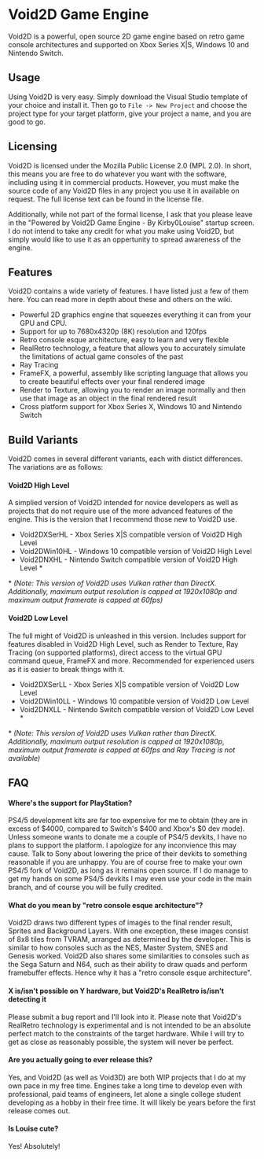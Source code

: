 # Void2D Game Engine


Void2D is a powerful, open source 2D game engine based on retro game console architectures and supported on Xbox Series X|S, Windows 10 and Nintendo Switch.

## Usage

Using Void2D is very easy.  Simply download the Visual Studio template of your choice and install it.  Then go to `File -> New Project` and choose the project type for your target platform, give your project a name, and you are good to go.

## Licensing

Void2D is licensed under the Mozilla Public License 2.0 (MPL 2.0).  In short, this means you are free to do whatever you want with the software, including using it in commercial products.  However, you must make the source code of any Void2D files  in any project you use it in available on request.  The full license text can be found in the license file.

Additionally, while not part of the formal license, I ask that you please leave in the "Powered by Void2D Game Engine - By Kirby0Louise" startup screen.  I do not intend to take any credit for what you make using Void2D, but simply would like to use it as an oppertunity to spread awareness of the engine.

## Features

Void2D contains a wide variety of features.  I have listed just a few of them here.  You can read more in depth about these and others on the wiki.

- Powerful 2D graphics engine that squeezes everything it can from your GPU and CPU.
- Support for up to 7680x4320p (8K) resolution and 120fps
- Retro console esque architecture, easy to learn and very flexible
- RealRetro technology, a feature that allows you to accurately simulate the limitations of actual game consoles of the past
- Ray Tracing
- FrameFX, a powerful, assembly like scripting language that allows you to create beautiful effects over your final rendered image
- Render to Texture, allowing you to render an image normally and then use that image as an object in the final rendered result
- Cross platform support for Xbox Series X, Windows 10 and Nintendo Switch

## Build Variants

Void2D comes in several different variants, each with distict differences.  The variations are as follows:

#### Void2D High Level

A simplied version of Void2D intended for novice developers as well as projects that do not require use of the more advanced features of the engine.  This is the version that I recommend those new to Void2D use.

- Void2DXSerHL - Xbox Series X|S compatible version of Void2D High Level
- Void2DWin10HL - Windows 10 compatible version of Void2D High Level
- Void2DNXHL - Nintendo Switch compatible version of Void2D High Level \*

\* *(Note:  This version of Void2D uses Vulkan rather than DirectX.  Additionally, maximum output resolution is capped at 1920x1080p and maximum output framerate is capped at 60fps)*

#### Void2D Low Level

The full might of Void2D is unleashed in this version.  Includes support for features disabled in Void2D High Level, such as Render to Texture, Ray Tracing (on supported platforms), direct access to the virtual GPU command queue, FrameFX and more.  Recommended for experienced users as it is easier to break things with it.

- Void2DXSerLL - Xbox Series X|S compatible version of Void2D Low Level
- Void2DWin10LL - Windows 10 compatible version of Void2D Low Level
- Void2DNXLL - Nintendo Switch compatible version of Void2D Low Level \*

\* *(Note:  This version of Void2D uses Vulkan rather than DirectX.  Additionally, maximum output resolution is capped at 1920x1080p, maximum output framerate is capped at 60fps and Ray Tracing is not available)*


## FAQ

#### Where's the support for PlayStation?

PS4/5 development kits are far too expensive for me to obtain (they are in excess of $4000, compared to Switch's $400 and Xbox's $0 dev mode).  Unless someone wants to donate me a couple of PS4/5 devkits, I have no plans to support the platform.  I apologize for any inconvience this may cause.  Talk to Sony about lowering the price of their devkits to something reasonable if you are unhappy.  You are of course free to make your own PS4/5 fork of Void2D, as long as it remains open source.  If I do manage to get my hands on some PS4/5 devkits I may even use your code in the main branch, and of course you will be fully credited.

#### What do you mean by "retro console esque architecture"?

Void2D draws two different types of images to the final render result, Sprites and Background Layers.  With one exception, these images consist of 8x8 tiles from TVRAM, arranged as determined by the developer.  This is similar to how consoles such as the NES, Master System, SNES and Genesis worked.  Void2D also shares some similarities to consoles such as the Sega Saturn and N64, such as their ability to draw quads and perform framebuffer effects.  Hence why it has a "retro console esque architecture".

#### X is/isn't possible on Y hardware, but Void2D's RealRetro is/isn't detecting it

Please submit a bug report and I'll look into it.  Please note that Void2D's RealRetro technology is experimental and is not intended to be an absolute perfect match to the constraints of the target hardware.  While I will try to get as close as reasonably possible, the system will never be perfect.

#### Are you actually going to ever release this?

Yes, and Void2D (as well as Void3D) are both WIP projects that I do at my own pace in my free time.  Engines take a long time to develop even with professional, paid teams of engineers, let alone a single college student developing as a hobby in their free time.  It will likely be years before the first release comes out.

#### Is Louise cute?

Yes!  Absolutely!
